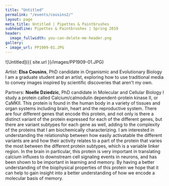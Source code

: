 ```yaml
---
title: "Untitled"
permalink: "/events/cousins2/"
layout: page
meta_title: Untitled | Pipettes & Paintbrushes
subheadline: Pipettes & Paintbrushes | Spring 2019
header:
  image_fullwidth: you-can-delete-me-header.png
gallery:
- image_url: PP1909-01.JPG
---
```

![Untitled]({{ site.url }}/images/PP1909-01.JPG)

Artist: **Elsa Cousins**, PhD candidate in Organismic and Evolutionary Biology
I am a graduate student and an artist, exploring how to use traditional media to convey images inspired by scientific discoveries that aren't my own.

Partners: **Noelle Dziedzic**, PhD candidate in Molecular and Cellular Biology
I study a protein called Calcium/calmodulin dependent-protein kinase II, or CaMKII. This protein is found in the human body in a variety of tissues and organ systems including brain, heart and the reproductive system. There are four different genes that encode this protein, and not only is there a distinct variant of the protein expressed for each of the different genes, but there are variant subtypes for each gene as well, adding to the complexity of the proteins that I am biochemically characterizing. I am interested in understanding the relationship between how easily activatable the different variants are and how their activity relates to a part of the protein that varies the most between the different protein subtypes, which is a variable linker region. In the brain in particular, this protein is very important in translating calcium influxes to downstream cell signaling events in neurons, and has been shown to be important in learning and memory. By having a better understanding of the biophysical properties of this protein we hope that it can help to gain insight into a better understanding of how we encode a molecular basis of memory.
